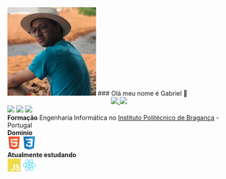 <img src="WhatsApp Image 2021-09-28 at 21.23.41.jpeg" alt="Profile Photo" width="200px">
### Olá meu nome é Gabriel 👋

<!--
**gabrielol113/gabrielol113** is a ✨ _special_ ✨ repository because its `README.md` (this file) appears on your GitHub profile.
-->

 <div align="center">
  <a href="https://github.com/gabrielol113">
  <img height="180em" src="https://github-readme-stats.vercel.app/api?username=gabrielol113&show_icons=true&theme=dark&include_all_commits=true&count_private=true"/>
  <img height="150em" src="https://github-readme-stats.vercel.app/api/top-langs/?username=gabrielol113&layout=compact&langs_count=7&theme=dark"/>
</div>

<div>
        <a href="https://instagram.com/gabrielol113" target="_blank"><img src="https://img.shields.io/badge/-Instagram-%23E4405F?style=for-the-      badge&logo=instagram&logoColor=white" target="_blank"></a>
 	<a href="https://www.twitch.tv/tixolee" target="_blank"><img src="https://img.shields.io/badge/Twitch-9146FF?style=for-the-badge&logo=twitch&logoColor=white" target="_blank"></a>
   <a href="https://www.linkedin.com/in/gabriel-teixeira-3049a3154/" target="_blank"><img src="https://img.shields.io/badge/-LinkedIn-%230077B5?style=for-the-badge&logo=linkedin&logoColor=white" target="_blank"></a> 
    
  </div>
  <strong>Formação</strong>
 Engenharia Informática no <a href="http://portal3.ipb.pt/index.php/pt/ipb">Instituto Politécnico de Bragança</a> - Portugal <br>
  <strong>Dominio</strong>
 <div>
     <img src="https://raw.githubusercontent.com/devicons/devicon/master/icons/html5/html5-original.svg" width=30px height="30px">
     <img src="https://raw.githubusercontent.com/devicons/devicon/master/icons/css3/css3-original.svg" width=30px height="30px"> 
 </div>
  <strong>Atualmente estudando</strong> <br>
 <div>
     <img src="https://raw.githubusercontent.com/devicons/devicon/master/icons/javascript/javascript-plain.svg" width=30px height="30px">
     <img src="https://raw.githubusercontent.com/devicons/devicon/master/icons/react/react-original.svg" width=30px height="30px">
 </div>
  
